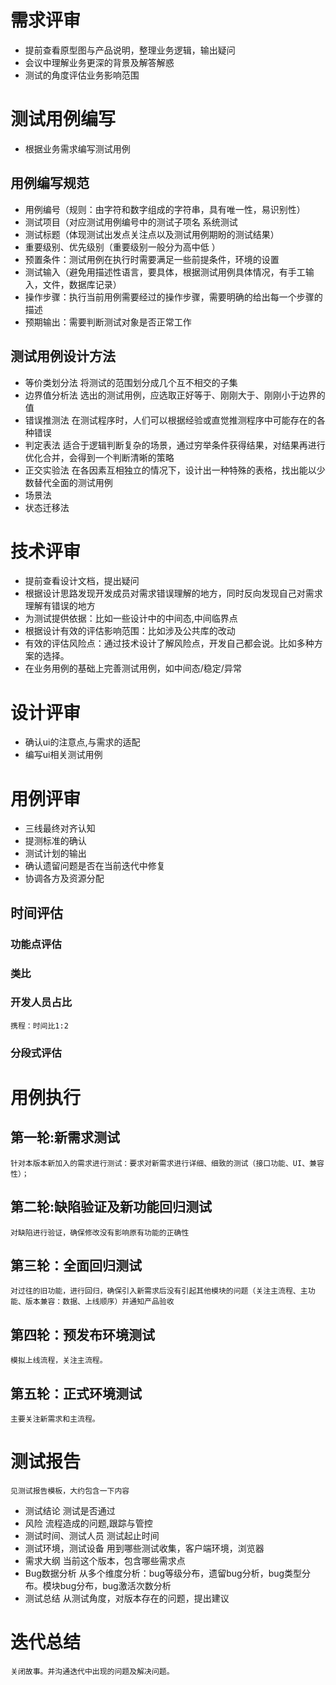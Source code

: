 # 需求评审
* 提前查看原型图与产品说明，整理业务逻辑，输出疑问
* 会议中理解业务更深的背景及解答解惑
* 测试的角度评估业务影响范围
# 测试用例编写
* 根据业务需求编写测试用例
## 用例编写规范
* 用例编号（规则：由字符和数字组成的字符串，具有唯一性，易识别性）
* 测试项目（对应测试用例编号中的测试子项名 系统测试
* 测试标题（体现测试出发点关注点以及测试用例期盼的测试结果）
* 重要级别、优先级别（重要级别一般分为高中低 ）
* 预置条件：测试用例在执行时需要满足一些前提条件，环境的设置
* 测试输入（避免用描述性语言，要具体，根据测试用例具体情况，有手工输入，文件，数据库记录）
* 操作步骤：执行当前用例需要经过的操作步骤，需要明确的给出每一个步骤的描述
* 预期输出：需要判断测试对象是否正常工作

## 测试用例设计方法

* 等价类划分法
    将测试的范围划分成几个互不相交的子集
* 边界值分析法
    选出的测试用例，应选取正好等于、刚刚大于、刚刚小于边界的值
* 错误推测法
    在测试程序时，人们可以根据经验或直觉推测程序中可能存在的各种错误
* 判定表法
    适合于逻辑判断复杂的场景，通过穷举条件获得结果，对结果再进行优化合并，会得到一个判断清晰的策略
* 正交实验法
    在各因素互相独立的情况下，设计出一种特殊的表格，找出能以少数替代全面的测试用例
* 场景法
* 状态迁移法




# 技术评审
* 提前查看设计文档，提出疑问
* 根据设计思路发现开发成员对需求错误理解的地方，同时反向发现自己对需求理解有错误的地方
* 为测试提供依据：比如一些设计中的中间态,中间临界点
* 根据设计有效的评估影响范围：比如涉及公共库的改动
* 有效的评估风险点：通过技术设计了解风险点，开发自己都会说。比如多种方案的选择。
* 在业务用例的基础上完善测试用例，如中间态/稳定/异常

# 设计评审
* 确认ui的注意点,与需求的适配
* 编写ui相关测试用例


# 用例评审
* 三线最终对齐认知
* 提测标准的确认
* 测试计划的输出
* 确认遗留问题是否在当前迭代中修复
* 协调各方及资源分配
## 时间评估
### 功能点评估
### 类比
### 开发人员占比
    携程：时间比1:2
### 分段式评估
# 用例执行

## 第一轮:新需求测试	
    针对本版本新加入的需求进行测试：要求对新需求进行详细、细致的测试（接口功能、UI、兼容性）；

## 第二轮:缺陷验证及新功能回归测试
    对缺陷进行验证，确保修改没有影响原有功能的正确性

## 第三轮：全面回归测试	
    对过往的旧功能，进行回归，确保引入新需求后没有引起其他模块的问题（关注主流程、主功能、版本兼容：数据、上线顺序）并通知产品验收

## 第四轮：预发布环境测试	
    模拟上线流程，关注主流程。
    
## 第五轮：正式环境测试
    主要关注新需求和主流程。

# 测试报告
    见测试报告模板，大约包含一下内容
* 测试结论
    测试是否通过
* 风险
    流程造成的问题,跟踪与管控
* 测试时间、测试人员
    测试起止时间
* 测试环境，测试设备
    用到哪些测试收集，客户端环境，浏览器
* 需求大纲
    当前这个版本，包含哪些需求点
* Bug数据分析
    从多个维度分析：bug等级分布，遗留bug分析，bug类型分布。模块bug分布，bug激活次数分析
* 测试总结
    从测试角度，对版本存在的问题，提出建议

# 迭代总结
    关闭故事。并沟通迭代中出现的问题及解决问题。